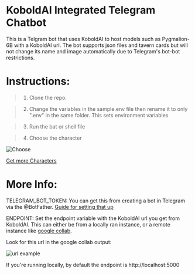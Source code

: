 # KoboldAI Integrated Telegram Chatbot
This is a Telgram bot that uses KoboldAI to host models such as Pygmalion-6B with a KoboldAI url. The bot supports json files and tavern cards but will not change its name and image automatically due to Telegram's bot-bot restrictions. 




# Instructions: 
>1. Clone the repo.

>2. Change the variables in the sample.env file then rename it to only ".env" in the same folder. This sets environment variables

>3. Run the bat or shell file

>4. Choose the character

![Choose](https://i.imgur.com/qY6ZpB8.png)


[Get more Characters](https://booru.plus/+pygmalion)
# More Info: 

TELEGRAM_BOT_TOKEN: You can get this from creating a bot in Telegram via the @BotFather. [Guide for setting that up](https://learn.microsoft.com/en-us/azure/bot-service/bot-service-channel-connect-telegram?view=azure-bot-service-4.0#create-a-new-telegram-bot-with-botfather)

ENDPOINT: Set the endpoint variable with the KoboldAI url you get from KoboldAI. This can either be from a locally ran instance, or a remote instance like [google collab](https://colab.research.google.com/drive/1ZvYq4GmjfsyIkcTQcrBhSFXs8vQLLMAS).

Look for this url in the google collab output:

![url example](https://raytracing-benchmarks.are-really.cool/5utGhMj.png)


If you're running locally, by default the endpoint is http://localhost:5000


